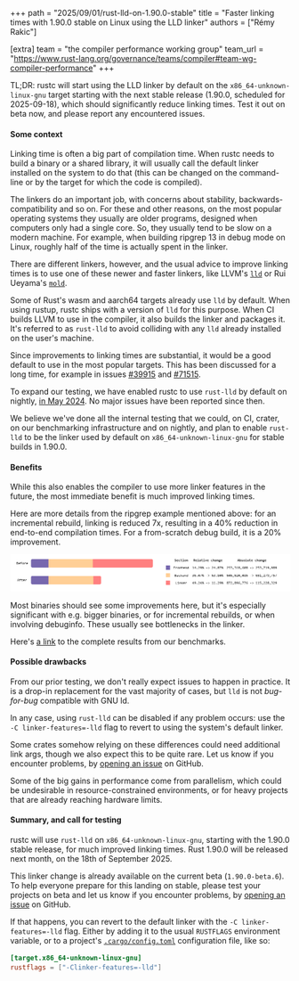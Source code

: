 +++
path = "2025/09/01/rust-lld-on-1.90.0-stable"
title = "Faster linking times with 1.90.0 stable on Linux using the LLD linker"
authors = ["Rémy Rakic"]

[extra]
team = "the compiler performance working group"
team_url = "https://www.rust-lang.org/governance/teams/compiler#team-wg-compiler-performance"
+++

TL;DR: rustc will start using the LLD linker by default on the `x86_64-unknown-linux-gnu` target starting with the next stable release (1.90.0, scheduled for 2025-09-18), which should significantly reduce linking times. Test it out on beta now, and please report any encountered issues.

#### Some context

Linking time is often a big part of compilation time. When rustc needs to build a binary or a shared library, it will usually call the default linker installed on the system to do that (this can be changed on the command-line or by the target for which the code is compiled).

The linkers do an important job, with concerns about stability, backwards-compatibility and so on. For these and other reasons, on the most popular operating systems they usually are older programs, designed when computers only had a single core. So, they usually tend to be slow on a modern machine. For example, when building ripgrep 13 in debug mode on Linux, roughly half of the time is actually spent in the linker.

There are different linkers, however, and the usual advice to improve linking times is to use one of these newer and faster linkers, like LLVM's [`lld`](https://lld.llvm.org/) or Rui Ueyama's [`mold`](https://github.com/rui314/mold).

Some of Rust's wasm and aarch64 targets already use `lld` by default. When using rustup, rustc ships with a version of `lld` for this purpose. When CI builds LLVM to use in the compiler, it also builds the linker and packages it. It's referred to as `rust-lld` to avoid colliding with any `lld` already installed on the user's machine.

Since improvements to linking times are substantial, it would be a good default to use in the most popular targets. This has been discussed for a long time, for example in issues [#39915](https://github.com/rust-lang/rust/issues/39915) and [#71515](https://github.com/rust-lang/rust/issues/71515).

To expand our testing, we have enabled rustc to use `rust-lld` by default on nightly, [in May 2024](https://blog.rust-lang.org/2024/05/17/enabling-rust-lld-on-linux.html). No major issues have been reported since then.

We believe we've done all the internal testing that we could, on CI, crater, on our benchmarking infrastructure and on nightly, and plan to enable `rust-lld` to be the linker used by default on `x86_64-unknown-linux-gnu` for stable builds in 1.90.0.

#### Benefits

While this also enables the compiler to use more linker features in the future, the most immediate benefit is much improved linking times.

Here are more details from the ripgrep example mentioned above: for an incremental rebuild, linking is reduced 7x, resulting in a 40% reduction in end-to-end compilation times. For a from-scratch debug build, it is a 20% improvement.

![Before/after comparison of a `ripgrep` incremental debug build](ripgrep-comparison.png)

Most binaries should see some improvements here, but it's especially significant with e.g. bigger binaries, or for incremental rebuilds, or when involving debuginfo. These usually see bottlenecks in the linker.

Here's [a link](https://perf.rust-lang.org/compare.html?start=b3e117044c7f707293edc040edb93e7ec5f7040a&end=baed03c51a68376c1789cc373581eea0daf89967&stat=instructions%3Au&tab=compile) to the complete results from our benchmarks.

#### Possible drawbacks

From our prior testing, we don't really expect issues to happen in practice. It is a drop-in replacement for the vast majority of cases, but `lld` is not _bug-for-bug_ compatible with GNU ld.

In any case, using `rust-lld` can be disabled if any problem occurs: use the `-C linker-features=-lld` flag to revert to using the system's default linker.

Some crates somehow relying on these differences could need additional link args, though we also expect this to be quite rare. Let us know if you encounter problems, by [opening an issue](https://github.com/rust-lang/rust/issues/new/choose) on GitHub.

Some of the big gains in performance come from parallelism, which could be undesirable in resource-constrained environments, or for heavy projects that are already reaching hardware limits.

#### Summary, and call for testing

rustc will use `rust-lld` on `x86_64-unknown-linux-gnu`, starting with the 1.90.0 stable release, for much improved linking times. Rust 1.90.0 will be released next month, on the 18th of September 2025.

This linker change is already available on the current beta (`1.90.0-beta.6`). To help everyone prepare for this landing on stable, please test your projects on beta and let us know if you encounter problems, by [opening an issue](https://github.com/rust-lang/rust/issues/new/choose) on GitHub.

If that happens, you can revert to the default linker with the `-C linker-features=-lld` flag. Either by adding it to the usual `RUSTFLAGS` environment variable, or to a project's [`.cargo/config.toml`](https://doc.rust-lang.org/cargo/reference/config.html) configuration file,
like so:

```toml
[target.x86_64-unknown-linux-gnu]
rustflags = ["-Clinker-features=-lld"]
```
